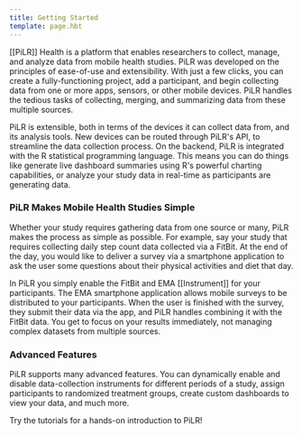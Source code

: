 ```yaml
---
title: Getting Started
template: page.hbt
---
```


[[PiLR]] Health is a platform that enables researchers to collect, manage,
and analyze data from mobile health studies. PiLR was developed on the
principles of ease-of-use and extensibility. With just a few clicks,
you can create a fully-functioning project, add a participant, and
begin collecting data from one or more apps, sensors, or other mobile
devices. PiLR handles the tedious tasks of collecting, merging, and
summarizing data from these multiple sources.

PiLR is extensible, both in terms of the devices it can collect data
from, and its analysis tools. New devices can be routed through PiLR's
API, to streamline the data collection process. On the backend, PiLR
is integrated with the R statistical programming language. This means
you can do things like generate live dashboard summaries using R's
powerful charting capabilities, or analyze your study data in
real-time as participants are generating data. 

### PiLR Makes Mobile Health Studies Simple

Whether your study requires gathering data from one source or many,
PiLR makes the process as simple as possible. For example, say your
study that requires collecting daily step count data collected via a
FitBit. At the end of the day, you would like to deliver a survey via
a smartphone application to ask the user some questions about their
physical activities and diet that day.

In PiLR you simply enable the FitBit and EMA [[Instrument]] for your
participants. The EMA smartphone application allows mobile surveys to
be distributed to your participants. When the user is finished with
the survey, they submit their data via the app, and PiLR handles
combining it with the FitBit data. You get to focus on your results
immediately, not managing complex datasets from multiple sources.

### Advanced Features

PiLR supports many advanced features. You can dynamically enable and
disable data-collection instruments for different periods of a study,
assign participants to randomized treatment groups, create custom
dashboards to view your data, and much more.

Try the tutorials for a hands-on introduction to PiLR! 




